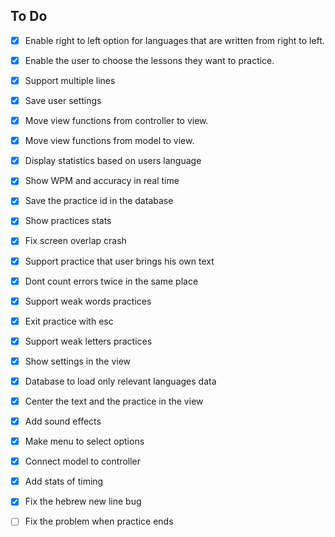 
## To Do

- [x] Enable right to left option for languages that are written from right to left.
- [x] Enable the user to choose the lessons they want to practice.
- [x] Support multiple lines
- [x] Save user settings
- [x] Move view functions from controller to view.
- [x] Move view functions from model to view.
- [x] Display statistics based on users language
- [x] Show WPM and accuracy in real time
- [x] Save the practice id in the database
- [x] Show practices stats
- [x] Fix screen overlap crash
- [x] Support practice that user brings his own text 
- [x] Dont count errors twice in the same place
- [x] Support weak words practices
- [x] Exit practice with esc
- [x] Support weak letters practices
- [x] Show settings in the view
- [x] Database to load only relevant languages data
- [x] Center the text and the practice in the view
- [x] Add sound effects

- [x] Make menu to select options
- [x] Connect model to controller
- [x] Add stats of timing
- [x] Fix the hebrew new line bug
- [ ] Fix the problem when practice ends
